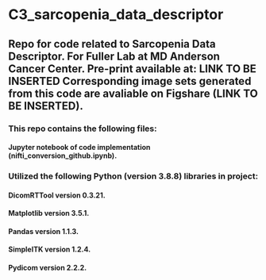 # C3_sarcopenia_data_descriptor

## Repo for code related to Sarcopenia Data Descriptor. For Fuller Lab at MD Anderson Cancer Center. Pre-print available at: LINK TO BE INSERTED Corresponding image sets generated from this code are avaliable on Figshare (LINK TO BE INSERTED). <br>

### This repo contains the following files: <br>
#### Jupyter notebook of code implementation (nifti_conversion_github.ipynb). <br>

### Utilized the following Python (version 3.8.8) libraries in project: <br>
#### DicomRTTool version 0.3.21. <br>
#### Matplotlib version 3.5.1.<br>
#### Pandas version 1.1.3. <br>
#### SimpleITK version 1.2.4. <br>
#### Pydicom version 2.2.2. <br>
